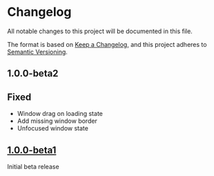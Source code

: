 # Changelog

All notable changes to this project will be documented in this file.

The format is based on [Keep a Changelog][],
and this project adheres to [Semantic Versioning][].

## 1.0.0-beta2

## Fixed

* Window drag on loading state
* Add missing window border
* Unfocused window state

## [1.0.0-beta1]

Initial beta release

[keep a changelog]: https://keepachangelog.com/en/1.0.0/
[semantic versioning]: https://semver.org/spec/v2.0.0.html
[1.0.0-beta1]: https://github.com/mishamyrt/vpn-dns/releases/tag/v1.0.0-beta1
